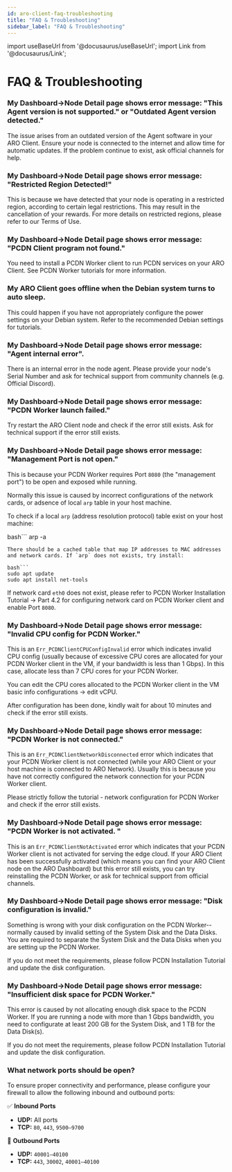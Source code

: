 ```yaml
---
id: aro-client-faq-troubleshooting
title: "FAQ & Troubleshooting"
sidebar_label: "FAQ & Troubleshooting"
---
```

import useBaseUrl from '@docusaurus/useBaseUrl';
import Link from '@docusaurus/Link';

# FAQ & Troubleshooting

### **My Dashboard->Node Detail page shows error message: "This Agent version is not supported." or "Outdated Agent version detected."**   
  The issue arises from an outdated version of the Agent software in your ARO Client. Ensure your node is connected to the internet and allow time for automatic updates. If the problem continue to exist, ask official channels for help. 

### **My Dashboard->Node Detail page shows error message: "Restricted Region Detected!"**  
  This is because we have detected that your node is operating in a restricted region, according to certain legal restrictions. This may result in the cancellation of your rewards. For more details on restricted regions, please refer to our <Link to="/appendix/terms-of-use">Terms of Use</Link>.

### **My Dashboard->Node Detail page shows error message: "PCDN Client program not found."**  
  You need to install a PCDN Worker client to run PCDN services on your ARO Client. See <Link to="/node-operator-guide/aro-client/aro-client-pcdn-worker">PCDN Worker tutorials</Link> for more information.
  
### **My ARO Client goes offline when the Debian system turns to auto sleep.**  
  This could happen if you have not appropriately configure the power settings on your Debian system. Refer to the <Link to="/node-operator-guide/aro-client/aro-client-debian/#5-recommended-settings-on-debian-system">recommended Debian settings</Link> for tutorials. 

### **My Dashboard->Node Detail page shows error message: "Agent internal error".**  
  There is an internal error in the node agent. Please provide your node's Serial Number and ask for technical support from community channels (e.g. Official Discord).
  
### **My Dashboard->Node Detail page shows error message: "PCDN Worker launch failed."**  
  Try restart the ARO Client node and check if the error still exists. Ask for technical support if the error still exists.

### **My Dashboard->Node Detail page shows error message: "Management Port is not open."**  
  This is because your PCDN Worker requires Port `8080` (the "management port") to be open and exposed while running.  
   
  Normally this issue is caused by incorrect configurations of the network cards, or adsence of local `arp` table in your host machine.   
  
  To check if a local `arp` (address resolution protocol) table exist on your host machine:  
  
  bash```
  arp -a
  ```
  There should be a cached table that map IP addresses to MAC addresses and network cards. If `arp` does not exists, try install:
  
  bash```
  sudo apt update
  sudo apt install net-tools
  ``` 

  If network card `eth0` does not exist, please refer to <Link to="/node-operator-guide/aro-client/aro-client-pcdn-worker#42-network-card-configurations">PCDN Worker Installation Tutorial -> Part 4.2</Link> for configuring network card on PCDN Worker client and enable Port `8080`.

### **My Dashboard->Node Detail page shows error message: "Invalid CPU config for PCDN Worker."**  
  This is an `Err_PCDNClientCPUConfigInvalid` error which indicates invalid CPU config (usually because of excessive CPU cores are allocated for your PCDN Worker client in the VM, if your bandwidth is less than 1 Gbps). In this case, allocate less than 7 CPU cores for your PCDN Worker. 
  
  You can edit the CPU cores allocated to the PCDN Worker client in the <Link to="/node-operator-guide/aro-client/aro-client-pcdn-worker#31-configure-basic-information">VM basic info configurations -> edit vCPU</Link>. 
  
  After configuration has been done, kindly wait for about 10 minutes and check if the error still exists.  

### **My Dashboard->Node Detail page shows error message: "PCDN Worker is not connected."**  
  This is an `Err_PCDNClientNetworkDisconnected` error which indicates that your PCDN Worker client is not connected (while your ARO Client or your host machine is connected to ARO Network). Usually this is because you have not correctly configured the network connection for your PCDN Worker client. 
  
  Please strictly follow the <Link to="/node-operator-guide/aro-client/aro-client-pcdn-worker#32-configure-network-interface">tutorial - network configuration for PCDN Worker</Link> and check if the error still exists.   
  
### **My Dashboard->Node Detail page shows error message: "PCDN Worker is not activated. "**  
  This is an `Err_PCDNClientNotActivated` error which indicates that your PCDN Worker client is not activated for serving the edge cloud. If your ARO Client has been successfully activated (which means you can find your ARO Client node on the ARO Dashboard) but this error still exists, you can try reinstalling the PCDN Worker, or ask for technical support from official channels. 
  
### **My Dashboard->Node Detail page shows error message: "Disk configuration is invalid."**  
  Something is wrong with your disk configuration on the PCDN Worker-- normally caused by invalid setting of the System Disk and the Data Disks. You are required to separate the System Disk and the Data Disks when you are setting up the PCDN Worker. 
  
  If you do not meet the requirements, please follow <Link to="/node-operator-guide/aro-client/aro-client-pcdn-worker">PCDN Installation Tutorial</Link> and update the disk configuration.
  
### **My Dashboard->Node Detail page shows error message: "Insufficient disk space for PCDN Worker."**  
  This error is caused by not allocating enough disk space to the PCDN Worker. If you are running a node with more than 1 Gbps bandwidth, you need to configurate at least 200 GB for the System Disk, and 1 TB for the Data Disk(s). 
  
  If you do not meet the requirements, please follow <Link to="/node-operator-guide/aro-client/aro-client-pcdn-worker">PCDN Installation Tutorial</Link> and update the disk configuration.

### **What network ports should be open?**  
  To ensure proper connectivity and performance, please configure your firewall to allow the following inbound and outbound ports:

  ✅ **Inbound Ports**
   - **UDP:** All ports  
   - **TCP:** `80`, `443`, `9500–9700`

  🚀 **Outbound Ports**
   - **UDP:** `40001–40100`  
   - **TCP:** `443`, `30002`, `40001–40100`